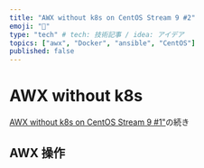 ```yaml
---
title: "AWX without k8s on CentOS Stream 9 #2"
emoji: "🎃"
type: "tech" # tech: 技術記事 / idea: アイデア
topics: ["awx", "Docker", "ansible", "CentOS"]
published: false
---
```


# AWX without k8s

[AWX without k8s on CentOS Stream 9 #1"]()の続き

## AWX 操作


